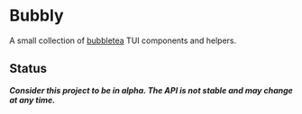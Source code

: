 # Bubbly

A small collection of [bubbletea](github.com/charmbracelet/bubbletea) TUI components and helpers.

## Status

***Consider this project to be in alpha. The API is not stable and may change at any time.***

